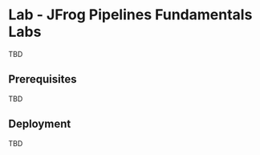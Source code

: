 Lab - JFrog Pipelines Fundamentals Labs
=============================

TBD

Prerequisites
-------------

TBD

Deployment
----------

TBD